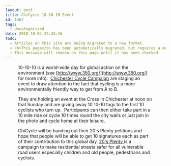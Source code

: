 ```yaml
---
layout: post
title: ChiCycle 10-10-10 Event
id: 1467
tags:
  - Uncategorized
date: 2010-10-04 22:33:16
todo:
  - Articles on this site are being migrated to a new format.
  - <b>This page</b> has been automatically migrated, but requires a manual check-&amp;-tune to ensure the format and links all work as expected.
  - This message will remain on this page until it has been checked.
---
```


<figure id="attachment_1468" align="alignleft" width="300" caption="ChiCycle take over a parking space for &#39;In Town without My Car&#39; day"][![ChiCycle take over a parking space for ](http://www.pompeybug.co.uk/wp-content/uploads/2010/10/DSCI0012small-300x225.jpg "ChiCycle take over a parking space for ")](http://www.pompeybug.co.uk/wp-content/uploads/2010/10/DSCI0012small.jpg)</figure>

10-10-10 is a world-wide day for global action on the environment (see [http://www.350.org/](http://www.350.org/) for more info).  [Chichester Cycle Campaign](http://chicycle.org.uk/) are staging an event to draw attention to the fact that cycling is a more environmentally friendly way to get from A to B.

They are holding an event at the Cross in Chichester at noon on that Sunday and are giving away 10 10-10 tags to the first 10 cyclists who turn up.  Participants can then either take part in a 10 mile ride or cycle 10 times round the city walls or just join in the photo and cycle home at their leisure.

ChiCycle will be handing out their 20's Plenty petitions and hope that people will be able to get 10 signatures each as part of their contribution to this global day.  [20's Plenty ](http://www.20splentyforus.org.uk/)is a campaign to make residential streets safer for all vulnerable road users especially children and old people, pedestrians and cyclists.